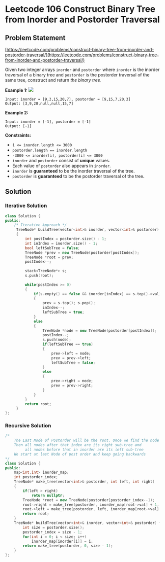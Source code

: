 # Leetcode 106 Construct Binary Tree from Inorder and Postorder Traversal

## Problem Statement

[https://leetcode.com/problems/construct-binary-tree-from-inorder-and-postorder-traversal/](https://leetcode.com/problems/construct-binary-tree-from-inorder-and-postorder-traversal/)

Given two integer arrays `inorder` and `postorder` where `inorder` is the inorder traversal of a binary tree and `postorder` is the postorder traversal of the same tree, construct and return _the binary tree_.

**Example 1:** ![](https://assets.leetcode.com/uploads/2021/02/19/tree.jpg)

```text
Input: inorder = [9,3,15,20,7], postorder = [9,15,7,20,3]
Output: [3,9,20,null,null,15,7]
```

**Example 2:**

```text
Input: inorder = [-1], postorder = [-1]
Output: [-1]
```

**Constraints:**

* `1 <= inorder.length <= 3000`
* `postorder.length == inorder.length`
* `-3000 <= inorder[i], postorder[i] <= 3000`
* `inorder` and `postorder` consist of **unique** values.
* Each value of `postorder` also appears in `inorder`.
* `inorder` is **guaranteed** to be the inorder traversal of the tree.
* `postorder` is **guaranteed** to be the postorder traversal of the tree.

## Solution

### Iterative Solution

```cpp
class Solution {
public:
    /* Iterative Approach */
     TreeNode* buildTree(vector<int>& inorder, vector<int>& postorder) 
     {
         int postIndex = postorder.size() - 1;
         int inIndex = inorder.size() - 1;
         bool leftSubTree = false;
         TreeNode *prev = new TreeNode(postorder[postIndex]);
         TreeNode *root = prev;
         postIndex--;
         
         stack<TreeNode*> s;
         s.push(root);
         
         while(postIndex >= 0)
         {
             if(s.empty() == false && inorder[inIndex] == s.top()->val)
             {
                 prev = s.top(); s.pop();
                 inIndex--;
                 leftSubTree = true;
             }
             else
             {
                 TreeNode *node = new TreeNode(postorder[postIndex]);
                 postIndex--;
                 s.push(node);
                 if(leftSubTree == true)
                 {
                     prev->left = node;
                     prev = prev->left;
                     leftSubTree = false;
                 }
                 else
                 {
                     prev->right = node;
                     prev = prev->right;
                 } 
             }
         }
         return root;
     }  
};
```

### Recursive Solution

```cpp
/* 
    The Last Node of Postorder will be the root. Once we find the node's index in inorder, 
    Then all nodes after that index are its right sub-tree and 
         all nodes before that in inorder are its left sub-tree
    We start at last Node of post order and keep going backwards
*/
class Solution {
public:
    map<int,int> inorder_map;
    int postorder_index;
    TreeNode* make_tree(vector<int>& postorder, int left, int right)
    {
        if(left > right)
            return nullptr;
        TreeNode *root = new TreeNode(postorder[postorder_index--]);
        root->right = make_tree(postorder, inorder_map[root->val] + 1, right);
        root->left = make_tree(postorder, left, inorder_map[root->val] - 1);
        return root;
    }
    TreeNode* buildTree(vector<int>& inorder, vector<int>& postorder) {
        int size = postorder.size();
        postorder_index = size - 1;
        for(int i = 0; i < size; i++)
            inorder_map[inorder[i]] = i;
        return make_tree(postorder, 0, size - 1);
    }
};
```

